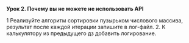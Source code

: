 **Урок 2. Почему вы не можете не использовать API**

1 Реализуйте алгоритм сортировки пузырьком числового массива, результат после каждой итерации запишите в лог-файл.
2. К калькулятору из предыдущего дз добавить логирование.
